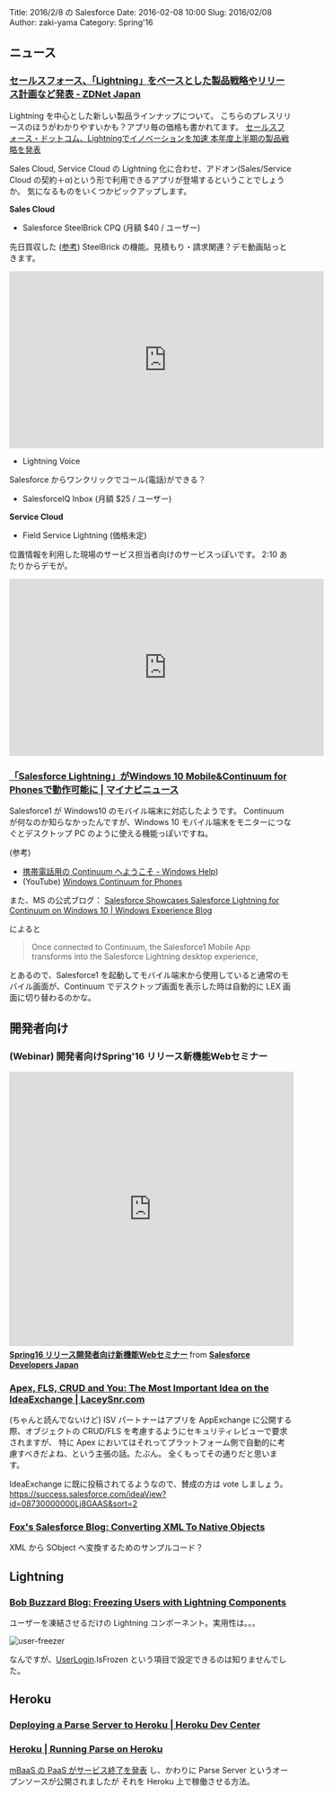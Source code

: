 Title: 2016/2/8 の Salesforce
Date: 2016-02-08 10:00
Slug: 2016/02/08
Author: zaki-yama
Category: Spring'16


## ニュース

### [セールスフォース、「Lightning」をベースとした製品戦略やリリース計画など発表 - ZDNet Japan](http://japan.zdnet.com/article/35077281/)

Lightning を中心とした新しい製品ラインナップについて。
こちらのプレスリリースのほうがわかりやすいかも？アプリ毎の価格も書かれてます。
[セールスフォース・ドットコム、Lightningでイノベーションを加速 本年度上半期の製品戦略を発表](http://www.salesforce.com/jp/company/news-press/press-releases/2016/02/160205.jsp)

Sales Cloud, Service Cloud の Lightning 化に合わせ、アドオン(Sales/Service Cloud の契約＋α)という形で利用できるアプリが登場するということでしょうか。
気になるものをいくつかピックアップします。

**Sales Cloud**

- Salesforce SteelBrick CPQ (月額 $40 / ユーザー)

先日買収した ([参考](http://japan.zdnet.com/article/35075433/)) SteelBrick の機能。見積もり・請求関連？デモ動画貼っときます。

<div class="iframe-container">
<iframe width="560" height="315" src="https://www.youtube.com/embed/qm9H4rpG4cs" frameborder="0" allowfullscreen></iframe>
</div>

- Lightning Voice

Salesforce からワンクリックでコール(電話)ができる？

- SalesforceIQ Inbox (月額 $25 / ユーザー)

**Service Cloud**

- Field Service Lightning (価格未定)

位置情報を利用した現場のサービス担当者向けのサービスっぽいです。
2:10 あたりからデモが。

<div class="iframe-container">
<iframe width="560" height="315" src="https://www.youtube.com/embed/xt92SMV7FaM" frameborder="0" allowfullscreen></iframe>
</div>

### [「Salesforce Lightning」がWindows 10 Mobile&Continuum for Phonesで動作可能に | マイナビニュース](http://news.mynavi.jp/news/2016/02/03/184/)

Salesforce1 が Windows10 のモバイル端末に対応したようです。
Continuum が何なのか知らなかったんですが、Windows 10 モバイル端末をモニターにつなぐとデスクトップ PC のように使える機能っぽいですね。

(参考)

- [携帯電話用の Continuum へようこそ - Windows Help](http://windows.microsoft.com/ja-jp/windows-10/getstarted-continuum-mobile))
- (YouTube) [Windows Continuum for Phones](https://www.youtube.com/watch?v=-oi1B9fjVs4)

また、MS の公式ブログ：
[Salesforce Showcases Salesforce Lightning for Continuum on Windows 10 | Windows Experience Blog](https://blogs.windows.com/windowsexperience/2016/02/02/salesforce-showcases-salesforce-lightning-for-continuum-on-windows-10/)

によると

> Once connected to Continuum, the Salesforce1 Mobile App transforms into the Salesforce Lightning desktop experience, 

とあるので、Salesforce1 を起動してモバイル端末から使用していると通常のモバイル画面が、Continuum でデスクトップ画面を表示した時は自動的に LEX 画面に切り替わるのかな。

## 開発者向け

### (Webinar) 開発者向けSpring'16 リリース新機能Webセミナー

<div class="iframe-container">
<iframe src="https://www.slideshare.net/slideshow/embed_code/key/cKubju89KmGwrr" width="595" height="485" frameborder="0" marginwidth="0" marginheight="0" scrolling="no" style="border:1px solid #CCC; border-width:1px; margin-bottom:5px; max-width: 100%;" allowfullscreen> </iframe> <div style="margin-bottom:5px"> <strong> <a href="//www.slideshare.net/DeveloperForceJapan/spring16-web" title="Spring16 リリース開発者向け新機能Webセミナー" target="_blank">Spring16 リリース開発者向け新機能Webセミナー</a> </strong> from <strong><a href="//www.slideshare.net/DeveloperForceJapan" target="_blank">Salesforce Developers Japan</a></strong> </div>
</div>

### [Apex, FLS, CRUD and You: The Most Important Idea on the IdeaExchange | LaceySnr.com](http://www.laceysnr.com/apex-and-security-the-most-important-idea-on-the-ideaexchange/)

(ちゃんと読んでないけど)
ISV パートナーはアプリを AppExchange に公開する際、オブジェクトの CRUD/FLS を考慮するようにセキュリティレビューで要求されますが、
特に Apex においてはそれってプラットフォーム側で自動的に考慮すべきだよね、という主張の話。たぶん。
全くもってその通りだと思います。

IdeaExchange に既に投稿されてるようなので、賛成の方は vote しましょう。
https://success.salesforce.com/ideaView?id=08730000000Lj8GAAS&sort=2

### [Fox's Salesforce Blog: Converting XML To Native Objects](http://sfdcfox.blogspot.jp/2016/01/converting-xml-to-native-objects.html)

XML から SObject へ変換するためのサンプルコード？


## Lightning

### [Bob Buzzard Blog: Freezing Users with Lightning Components](http://bobbuzzard.blogspot.co.uk/2016/01/freezing-users-with-lightning-components.html)

ユーザーを凍結させるだけの Lightning コンポーネント。実用性は。。。

![user-freezer]({filename}/images/2016-02-08/user-freezer.png)

なんですが、[UserLogin](https://developer.salesforce.com/docs/atlas.en-us.api.meta/api/sforce_api_objects_userlogin.htm).IsFrozen という項目で設定できるのは知りませんでした。

## Heroku

### [Deploying a Parse Server to Heroku | Heroku Dev Center](https://devcenter.heroku.com/articles/deploying-a-parse-server-to-heroku)

### [Heroku | Running Parse on Heroku](https://blog.heroku.com/archives/2016/2/4/running-parse-on-heroku)

[mBaaS の PaaS がサービス終了を発表](http://www.publickey1.jp/blog/16/baasparse.html) し、かわりに Parse Server というオープンソースが公開されましたが
それを Heroku 上で稼働させる方法。
